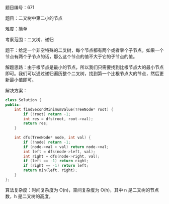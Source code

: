 题目编号：671

题目：二叉树中第二小的节点

难度：简单

考察范围：二叉树、递归

题干：给定一个非空特殊的二叉树，每个节点都有两个或者零个子节点。如果一个节点有两个子节点的话，那么这个节点的值不大于它的子节点的值。 

解题思路：由于根节点是最小的节点，所以我们只需要找到比根节点大的最小节点即可。我们可以通过递归遍历整个二叉树，找到第一个比根节点大的节点，然后更新最小值即可。

解决方案：

```cpp
class Solution {
public:
    int findSecondMinimumValue(TreeNode* root) {
        if (!root) return -1;
        int res = dfs(root, root->val);
        return res;
    }
    
    int dfs(TreeNode* node, int val) {
        if (!node) return -1;
        if (node->val > val) return node->val;
        int left = dfs(node->left, val);
        int right = dfs(node->right, val);
        if (left == -1) return right;
        if (right == -1) return left;
        return min(left, right);
    }
};
```

算法复杂度：时间复杂度为 O(n)，空间复杂度为 O(h)，其中 n 是二叉树的节点数，h 是二叉树的高度。